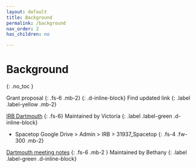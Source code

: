 ```yaml
---
layout: default
title: Background
permalink: /background
nav_order: 2
has_children: no

---
```


# Background
{: .no_toc }



Grant proposal
{: .fs-6 .mb-2}
{: .d-inline-block}
Find updated link
{: .label .label-yellow .mb-2}

[IRB Dartmouth](https://drive.google.com/drive/folders/1GDJcX5FVgFdGSFUr7BpS_RzAU40dBTIs?usp=sharing)
{: .fs-6}
Maintained by Victoria
{: .label .label-green .d-inline-block}
* Spacetop Google Drive > Admin > IRB > 31937_Spacetop
{: .fs-4 .fw-300 .mb-2}

[Dartmouth meeting notes](https://docs.google.com/document/d/1n40cd_tpweWnyJhhAw2N_eQjr18MHgZkQYiiOobZBiU/edit?usp=sharing)
{: .fs-6 .mb-2 }
Maintained by Bethany
{: .label .label-green .d-inline-block}
